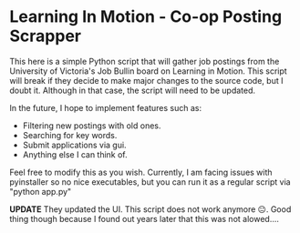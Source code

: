 # Learning In Motion - Co-op Posting Scrapper

This here is a simple Python script that will gather job postings from the University of Victoria's Job Bullin board on Learning in Motion. This script will break if they decide to make major changes to the source code, but I doubt it. Although in that case, the script will need to be updated.  

In the future, I hope to implement features such as:
- Filtering new postings with old ones.
- Searching for key words.
- Submit applications via gui.
- Anything else I can think of.

Feel free to modify this as you wish. Currently, I am facing issues with pyinstaller so no nice executables, but you can run it as a regular script via "python app.py"

**UPDATE**
They updated the UI. This script does not work anymore 😐. Good thing though because I found out years later that this was not alowed....
